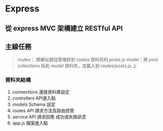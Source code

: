 # Express

## 從 express MVC 架構建立 RESTful API


## 主線任務
> routes： 將網址路徑管理拆到 routes 資料夾的 posts.js
> model：將 post collections 拆到 model 資料夾，並載入到 routes/posts.js 上


### 資料夾結構
1. connections 連接資料庫設定
2. controllers API進入點
3. models      Schema 設定
4. routes      API 請求方法及路由控管
5. service     API 請求回應 成功或失敗訊息
6. app.js      檔案進入點